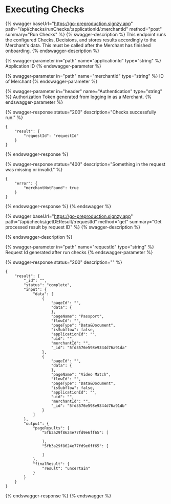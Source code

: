 # Executing Checks

{% swagger baseUrl="https://go-preproduction.signzy.app" path="/api/checks/runChecks/:applicationId/:merchantId" method="post" summary="Run Checks" %}
{% swagger-description %}
This endpoint runs the configured Checks, Decisions, and stores results accordingly to the Merchant's data. This must be called after the Merchant has finished onboarding.
{% endswagger-description %}

{% swagger-parameter in="path" name="applicationId" type="string" %}
Application ID
{% endswagger-parameter %}

{% swagger-parameter in="path" name="merchantId" type="string" %}
ID of Merchant
{% endswagger-parameter %}

{% swagger-parameter in="header" name="Authentication" type="string" %}
Authorization Token generated from logging in as a Merchant.
{% endswagger-parameter %}

{% swagger-response status="200" description="Checks successfully run." %}
```
{
    "result": {
        "requestId": "requestId"
    }
}
```
{% endswagger-response %}

{% swagger-response status="400" description="Something in the request was missing or invalid." %}
```
{
    "error": {
        "merchantNotFound": true
    }
}
```
{% endswagger-response %}
{% endswagger %}

{% swagger baseUrl="https://go-preproduction.signzy.app" path="/api/checks/getDEResult/:requestId" method="get" summary="Get processed result by request ID" %}
{% swagger-description %}

{% endswagger-description %}

{% swagger-parameter in="path" name="requestId" type="string" %}
Request Id generated after run checks
{% endswagger-parameter %}

{% swagger-response status="200" description="" %}
```
{
    "result": {
        "_id": "",
        "status": "complete",
        "input": {
            "data": [
                {
                    "pageId": "",
                    "data": {
                    },
                    "pageName": "Passport",
                    "flowId": "",
                    "pageType": "Data&Document",
                    "isSubflow": false,
                    "applicationId": "",
                    "uid": "",
                    "merchantId": "",
                    "_id": "5fd3576e598e9344d76a91da"
                },
                {
                    "pageId": "",
                    "data": {
                    },
                    "pageName": "Video Match",
                    "flowId": "",
                    "pageType": "Data&Document",
                    "isSubflow": false,
                    "applicationId": "",
                    "uid": "",
                    "merchantId": "",
                    "_id": "5fd3576e598e9344d76a91db"
                }
            ]
        },
        "output": {
            "pageResults": {
                "5fb3a29f8624e77fd9e6ff65": [
                    
                ],
                "5fb3a29f8624e77fd9e6ff65": [
                    
                ]
            },
            "finalResult": {
                "result": "uncertain"
            }
        }
    }
}
```
{% endswagger-response %}
{% endswagger %}

